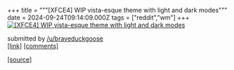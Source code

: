 +++
title = """[XFCE4] WIP vista-esque theme with light and dark modes"""
date = 2024-09-24T09:14:09.000Z
tags = ["reddit","wm"]
+++
[![[XFCE4] WIP vista-esque theme with light and dark modes](https://b.thumbs.redditmedia.com/2js8xivNF77vtsNY4P5vXbQtfC2318mwuvTJJRzCcMU.jpg "[XFCE4] WIP vista-esque theme with light and dark modes")](https://www.reddit.com/r/unixporn/comments/1fo875l/xfce4_wip_vistaesque_theme_with_light_and_dark/)

submitted by [/u/braveduckgoose](https://www.reddit.com/user/braveduckgoose)  
[\[link\]](https://www.reddit.com/gallery/1fo875l) [\[comments\]](https://www.reddit.com/r/unixporn/comments/1fo875l/xfce4_wip_vistaesque_theme_with_light_and_dark/)

[[source]](https://www.reddit.com/r/unixporn/comments/1fo875l/xfce4_wip_vistaesque_theme_with_light_and_dark/)
